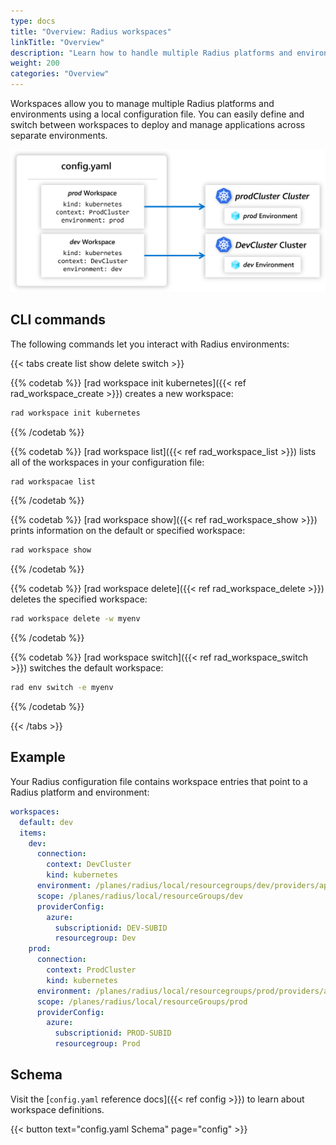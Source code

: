 ```yaml
---
type: docs
title: "Overview: Radius workspaces"
linkTitle: "Overview"
description: "Learn how to handle multiple Radius platforms and environments with workspaces"
weight: 200
categories: "Overview"
---
```


Workspaces allow you to manage multiple Radius platforms and environments using a local configuration file. You can easily define and switch between workspaces to deploy and manage applications across separate environments.

<img src=workspaces.png alt="Diagram showing a Radius configuration file mapping workspaces to Kubernetes clusters" width=800px />

## CLI commands

The following commands let you interact with Radius environments:

{{< tabs create list show delete switch >}}

{{% codetab %}}
[rad workspace init kubernetes]({{< ref rad_workspace_create >}}) creates a new workspace:

```bash
rad workspace init kubernetes
```
{{% /codetab %}}

{{% codetab %}}
[rad workspace list]({{< ref rad_workspace_list >}}) lists all of the workspaces in your configuration file:

```bash
rad workspacae list
```
{{% /codetab %}}

{{% codetab %}}
[rad workspace show]({{< ref rad_workspace_show >}}) prints information on the default or specified workspace:

```bash
rad workspace show
```
{{% /codetab %}}

{{% codetab %}}
[rad workspace delete]({{< ref rad_workspace_delete >}}) deletes the specified workspace:

```bash
rad workspace delete -w myenv
```
{{% /codetab %}}

{{% codetab %}}
[rad workspace switch]({{< ref rad_workspace_switch >}}) switches the default workspace:

```bash
rad env switch -e myenv
```
{{% /codetab %}}

{{< /tabs >}}

## Example

Your Radius configuration file contains workspace entries that point to a Radius platform and environment:

```yaml
workspaces:
  default: dev
  items:
    dev:
      connection:
        context: DevCluster
        kind: kubernetes
      environment: /planes/radius/local/resourcegroups/dev/providers/applications.core/environments/dev
      scope: /planes/radius/local/resourceGroups/dev
      providerConfig:
        azure:
          subscriptionid: DEV-SUBID
          resourcegroup: Dev
    prod:
      connection:
        context: ProdCluster
        kind: kubernetes
      environment: /planes/radius/local/resourcegroups/prod/providers/applications.core/environments/prod
      scope: /planes/radius/local/resourceGroups/prod
      providerConfig:
        azure:
          subscriptionid: PROD-SUBID
          resourcegroup: Prod
```

## Schema

Visit the [`config.yaml` reference docs]({{< ref config >}}) to learn about workspace definitions.

{{< button text="config.yaml Schema" page="config" >}}
